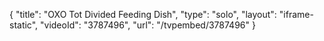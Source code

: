{
    "title": "OXO Tot Divided Feeding Dish",
    "type": "solo",
    "layout": "iframe-static",
    "videoId": "3787496",
    "url": "\/tvpembed\/3787496"
}